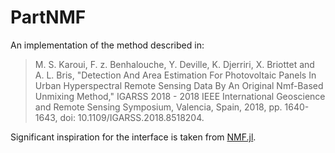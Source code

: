 # PartNMF
An implementation of the method described in: 

> M. S. Karoui, F. z. Benhalouche, Y. Deville, K. Djerriri, X. Briottet and A. L. Bris, "Detection And Area Estimation For Photovoltaic Panels In Urban Hyperspectral Remote Sensing Data By An Original Nmf-Based Unmixing Method," IGARSS 2018 - 2018 IEEE International Geoscience and Remote Sensing Symposium, Valencia, Spain, 2018, pp. 1640-1643, doi: 10.1109/IGARSS.2018.8518204.

Significant inspiration for the interface is taken from [NMF.jl](https://github.com/JuliaStats/NMF.jl).
